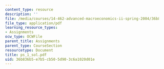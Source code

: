 ```yaml
---
content_type: resource
description: ''
file: /media/courses/14-462-advanced-macroeconomics-ii-spring-2004/36b836b5e7b5cb505d903c6a1020d01e_ps_1_sol.pdf
file_type: application/pdf
learning_resource_types:
- Assignments
ocw_type: OCWFile
parent_title: Assignments
parent_type: CourseSection
resourcetype: Document
title: ps_1_sol.pdf
uid: 36b836b5-e7b5-cb50-5d90-3c6a1020d01e
---
```

